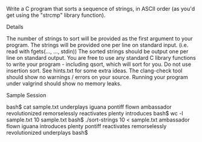 Write a C program that sorts a sequence of strings, in ASCII order (as you'd get using the "strcmp" library function).

Details

The number of strings to sort will be provided as the first argument to your program.
The strings will be provided one per line on standard input. (i.e. read with fgets(..., ..., stdin))
The sorted strings should be output one per line on standard output.
You are free to use any standard C library functions to write your program - including qsort, which will sort for you.
Do not use insertion sort.
See hints.txt for some extra ideas.
The clang-check tool should show no warnings / errors on your source.
Running your program under valgrind should show no memory leaks.

Sample Session

bash$ cat sample.txt 
underplays
iguana
pontiff
flown
ambassador
revolutionized
remorselessly
reactivates
plenty
introduces
bash$ wc -l sample.txt 
10 sample.txt
bash$ ./sort-strings 10 < sample.txt 
ambassador
flown
iguana
introduces
plenty
pontiff
reactivates
remorselessly
revolutionized
underplays
bash$ 
